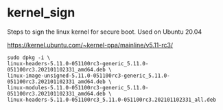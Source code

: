 # kernel_sign

Steps to sign the linux kernel for secure boot. Used on Ubuntu 20.04

https://kernel.ubuntu.com/~kernel-ppa/mainline/v5.11-rc3/

```
sudo dpkg -i \
linux-headers-5.11.0-051100rc3-generic_5.11.0-051100rc3.202101102331_amd64.deb \ 
linux-image-unsigned-5.11.0-051100rc3-generic_5.11.0-051100rc3.202101102331_amd64.deb \
linux-modules-5.11.0-051100rc3-generic_5.11.0-051100rc3.202101102331_amd64.deb \
linux-headers-5.11.0-051100rc3_5.11.0-051100rc3.202101102331_all.deb
```